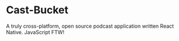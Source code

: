 # Cast-Bucket

A truly cross-platform, open source podcast application written React Native. JavaScript FTW!